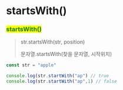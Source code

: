 # startsWith()

### <mark style="color:green;">startsWith()</mark>

> str.startsWith(str, position)
>
> 문자열.startsWith(찾을 문자열, 시작위치)

```javascript
const str = "apple"

console.log(str.startWith("ap") // true
console.log(str.startWith("ap",1) // false
```





